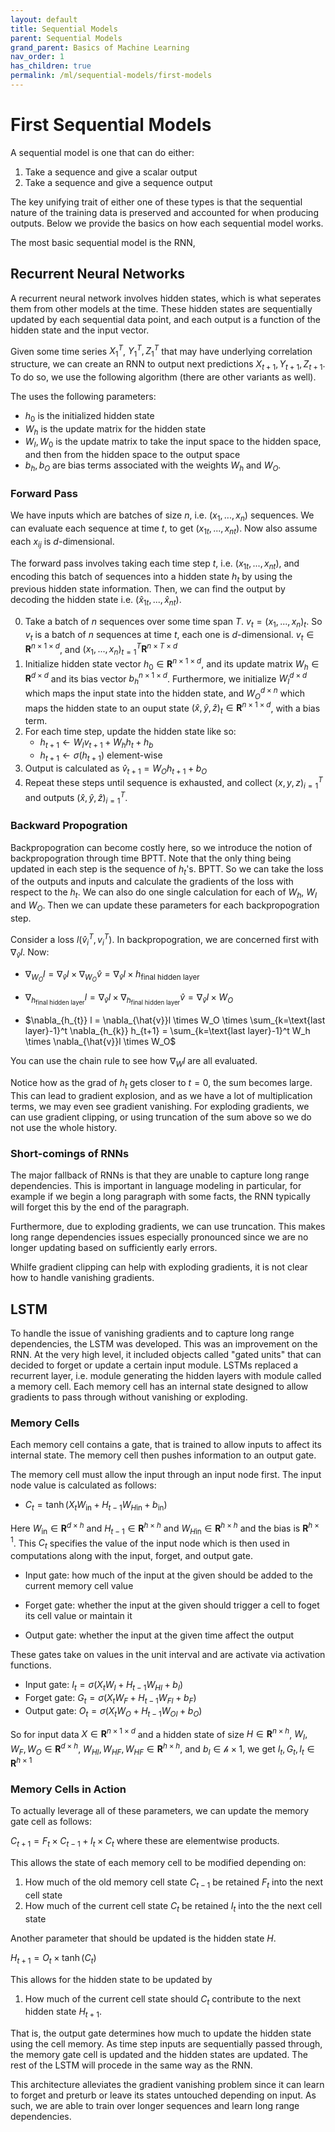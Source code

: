```yaml
---
layout: default
title: Sequential Models
parent: Sequential Models
grand_parent: Basics of Machine Learning
nav_order: 1
has_children: true
permalink: /ml/sequential-models/first-models
---
```


# First Sequential Models

A sequential model is one that can do either:

1. Take a sequence and give a scalar output
2. Take a sequence and give a sequence output

The key unifying trait of either one of these types is that the sequential nature of the training data is preserved and accounted for when producing outputs. Below we provide the basics on how each sequential model works.

The most basic sequential model is the RNN, 

## Recurrent Neural Networks

A recurrent neural network involves hidden states, which is what seperates them from other models at the time. These hidden states are sequentially updated by each sequential data point, and each output is a function of the hidden state and the input vector.

Given some time series $X_1^T$, $Y_1^T, Z_1^T$ that may have underlying correlation structure, we can create an RNN to output next predictions $X_{t+1}, Y_{t+1}, Z_{t+1}$. To do so, we use the following algorithm (there are other variants as well).

The uses the following parameters:

- $h_0$ is the initialized hidden state
- $W_h$ is the update matrix for the hidden state
- $W_I, W_0$ is the update matrix to take the input space to the hidden space, and then from the hidden space to the output space
- $b_h, b_O$ are bias terms associated with the weights $W_h$ and $W_O$. 

### Forward Pass

We have inputs which are batches of size $n$, i.e. $(x_1,...,x_n)$ sequences. We can evaluate each sequence at time $t$, to get $(x_{1t}, ...,x_{nt})$. Now also assume each $x_{ij}$ is $d$-dimensional. 

The forward pass involves taking each time step $t$, i.e. $(x_{1t},...,x_{nt})$, and encoding this batch of sequences into a hidden state $h_t$ by using the previous hidden state information. Then, we can find the output by decoding the hidden state i.e. $(\hat{x}_{1t},...,\hat{x}_{nt})$.

0. Take a batch of $n$ sequences over some time span $T$. $v_t = (x_1,...,x_n)_t$. So $v_t$ is a batch of $n$ sequences at time $t$, each one is $d$-dimensional. $v_t \in \mathbf{R}^{n\times 1 \times d}$, and $(x_1,...,x_n)_{t=1}^T \mathbf{R}^{n\times T\times d}$
1. Initialize hidden state vector $h_0 \in \mathbf{R}^{n \times 1 \times d}$, and its update matrix $W_h \in \mathbf{R}^{d \times d}$ and its bias vector $b_h ^{n\times 1 \times d}$. Furthermore, we initialize $W_I^{d\times d}$ which maps the input state into the hidden state, and $W_O^{d \times n}$ which maps the hidden state to an ouput state $(\hat{x},\hat{y},\hat{z})_t \in \mathbf{R}^{n\times 1 \times d}$, with a bias term.
2. For each time step, update the hidden state like so:
    - $h_{t+1} \leftarrow W_I v_{t+1} + W_h h_t + h_b$
    - $h_{t+1} \leftarrow \sigma(h_{t+1})$ element-wise
3. Output is calculated as $\hat{v}_{t+1} = W_O h_{t+1} + b_O$
4. Repeat these steps until sequence is exhausted, and collect $(x,y,z)_{i=1}^T$ and outputs $(\hat{x},\hat{y},\hat{z})_{i=1}^T$. 



### Backward Propogration

Backpropogration can become costly here, so we introduce the notion of backpropogration through time BPTT. Note that the only thing being updated in each step is the sequence of $h_t$'s. BPTT. So we can take the loss of the outputs and inputs and calculate the gradients of the loss with respect to the $h_t$. We can also do one single calculation for each of $W_h$, $W_I$ and $W_O$. Then we can update these parameters for each backpropogration step.

Consider a loss $l(\hat{v}_i^T , v_i^T)$. In backpropogration, we are concerned first with $\nabla_{\hat{v}} l$. Now:

- $\nabla_{W_O} l = \nabla_{\hat{v}}l \times \nabla_{W_O}\hat{v} = \nabla_{\hat{v}}l \times h_{\text{final hidden layer}}$

- $\nabla_{h_{\text{final hidden layer}}} l = \nabla_{\hat{v}}l \times \nabla_{h_{\text{final hidden layer}}}\hat{v} = \nabla_{\hat{v}}l \times W_O$

- $\nabla_{h_{t}} l = \nabla_{\hat{v}}l \times W_O \times \sum_{k=\text{last layer}-1}^t \nabla_{h_{k}} h_{t+1} = \sum_{k=\text{last layer}-1}^t W_h \times \nabla_{\hat{v}}l \times W_O$

You can use the chain rule to see how $\nabla_W l$ are all evaluated. 

Notice how as the grad of $h_t$ gets closer to $t=0$, the sum becomes large. This can lead to gradient explosion, and as we have a lot of multiplication terms, we may even see gradient vanishing. For exploding gradients, we can use gradient clipping, or using truncation of the sum above so we do not use the whole history.

### Short-comings of RNNs

The major fallback of RNNs is that they are unable to capture long range dependencies. This is important in language modeling in particular, for example if we begin a long paragraph with some facts, the RNN typically will forget this by the end of the paragraph. 

Furthermore, due to exploding gradients, we can use truncation. This makes long range dependencies issues especially pronounced since we are no longer updating based on sufficiently early errors.

Whilfe gradient clipping can help with exploding gradients, it is not clear how to handle vanishing gradients.

## LSTM

To handle the issue of vanishing gradients and to capture long range dependencies, the LSTM was developed. This was an improvement on the RNN. At the very high level, it included objects called "gated units" that can decided to forget or update a certain input module. LSTMs replaced a recurrent layer, i.e. module generating the hidden layers with module called a memory cell. Each memory cell has an internal state designed to allow gradients to pass through without vanishing or exploding.

### Memory Cells

Each memory cell contains a gate, that is trained to allow inputs to affect its internal state. The memory cell then pushes information to an output gate.

The memory cell must allow the input through an input node first. The input node value is calculated as follows:

- $C_t = \tanh(X_tW_{\text{in}} + H_{t-1}W_{H\text{in}} + b_\text{in})$

Here $W_{\text{in}} \in \mathbf{R}^{d\times h}$ and $H_{t-1} \in \mathbf{R}^{h\times h}$ and $W_{H\text{in}} \in \mathbf{R}^{h\times h}$ and the bias is $\mathbf{R}^{h\times 1}$. This $C_t$ specifies the value of the input node which is then used in computations along with the input, forget, and output gate.

- Input gate: how much of the input at the given should be added to the current memory cell value

- Forget gate: whether the input at the given should trigger a cell to foget its cell value or maintain it

- Output gate: whether the input at the given time affect the output

These gates take on values in the unit interval and are activate via activation functions.

- Input gate: $I_t = \sigma(X_tW_{I} + H_{t-1}W_{HI} + b_I)$
- Forget gate: $G_t = \sigma(X_tW_{F} + H_{t-1}W_{FI} + b_F)$
- Output gate: $O_t = \sigma(X_tW_{O} + H_{t-1}W_{OI} + b_O)$

So for input data $X \in \mathbf{R}^{n\times 1 \times d}$ and a hidden state of size $H\in \mathbf{R}^{n\times h}$, $W_I, W_F, W_O \in \mathbf{R}^{d \times h}$, $W_{HI}, W_{HF}, W_{HF} \in \mathbf{R}^{h \times h}$, and $b_I \in \mathcal{h\times 1}$, we get $I_t, G_t, I_t \in \mathbf{R}^{h\times 1}$


### Memory Cells in Action

To actually leverage all of these parameters, we can update the memory gate cell as follows:

$C_{t+1} = F_t \times C_{t-1} + I_t \times C_{t}$ where these are elementwise products.

This allows the state of each memory cell to be modified depending on:

1. How much of the old memory cell state $C_{t-1}$ be retained $F_t$ into the next cell state
2. How much of the current cell state $C_t$ be retained $I_t$ into the the next cell state

Another parameter that should be updated is the hidden state $H$. 

$H_{t+1} = O_t \times \tanh(C_t)$

This allows for the hidden state to be updated by

1. How much of the current cell state should $C_t$ contribute to the next hidden state $H_{t+1}$.

That is, the output gate determines how much to update the hidden state using the cell memory. As time step inputs are sequentially passed through, the memory gate cell is updated and the hidden states are updated. The rest of the LSTM will procede in the same way as the RNN.

This architecture alleviates the gradient vanishing problem since it can learn to forget and preturb or leave its states untouched depending on input. As such, we are able to train over longer sequences and learn long range dependencies.
